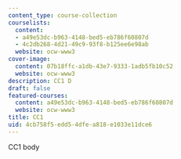 ```yaml
---
content_type: course-collection
courselists:
  content:
  - a49e53dc-b963-4148-bed5-eb786f60807d
  - 4c2db268-4d21-49c9-93f8-b125ee6e98ab
  website: ocw-www3
cover-image:
  content: 07b18ffc-a1db-43e7-9333-1adb5fb10c52
  website: ocw-www3
description: CC1 D
draft: false
featured-courses:
  content: a49e53dc-b963-4148-bed5-eb786f60807d
  website: ocw-www3
title: CC1
uid: 4cb758f5-edd5-4dfe-a818-e1033e11dce6
---
```

CC1 body